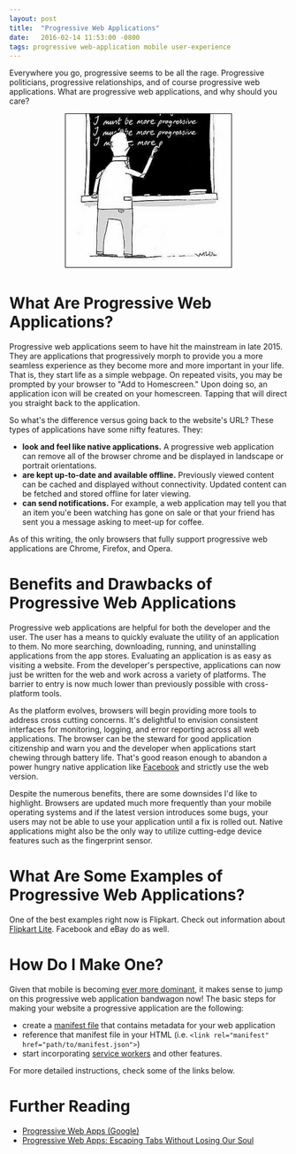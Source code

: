 ```yaml
---
layout: post
title:  "Progressive Web Applications"
date:   2016-02-14 11:53:00 -0800
tags: progressive web-application mobile user-experience
---
```


Everywhere you go, progressive seems to be all the rage. Progressive politicians, progressive relationships, and of course
progressive web applications. What are progressive web applications, and why should you care? 

<center>
    <img src="/assets/2016-02-14-progressive-web-applications/progressive-comic.jpg" style="border: 1px solid black; margin-bottom: 5px"/>
</center>

# What Are Progressive Web Applications?
Progressive web applications seem to have hit the mainstream in late 2015. They are applications that progressively morph
to provide you a more seamless experience as they become more and more important in your life. That is, they start
life as a simple webpage. On repeated visits, you may be prompted by your browser to "Add to Homescreen." Upon doing so, 
an application icon will be created on your homescreen. Tapping that will direct you straight back to the application.

So what's the difference versus going back to the website's URL? These types of applications have some nifty features. They:

- **look and feel like native applications.** A progressive web application can remove all of the browser chrome and be displayed
in landscape or portrait orientations.
- **are kept up-to-date and available offline.** Previously viewed content can be cached and displayed without connectivity. 
Updated content can be fetched and stored offline for later viewing.
- **can send notifications.** For example, a web application may tell you that an item you'e been watching has gone on sale or
that your friend has sent you a message asking to meet-up for coffee.

As of this writing, the only browsers that fully support progressive web applications are Chrome, Firefox, and Opera. 

# Benefits and Drawbacks of Progressive Web Applications
Progressive web applications are helpful for both the developer and the user. The user has a means to quickly evaluate
the utility of an application to them. No more searching, downloading, running, and uninstalling applications from the 
app stores. Evaluating an application is as easy as visiting a website. From the developer's perspective, applications 
can now just be written for the web and work across a variety of platforms. The barrier to entry is now much lower than
previously possible with cross-platform tools.
 
As the platform evolves, browsers will begin providing more tools to address cross cutting concerns. It's delightful to
envision consistent interfaces for monitoring, logging, and error reporting across all web applications. The browser
can be the steward for good application citizenship and warn you and the developer when applications start chewing
through battery life. That's good reason enough to abandon a power hungry native application like 
[Facebook](http://www.theguardian.com/technology/2016/feb/01/uninstalling-facebook-app-saves-up-to-20-of-android-battery-life)
and strictly use the web version.

Despite the numerous benefits, there are some downsides I'd like to highlight. Browsers are updated much more frequently
than your mobile operating systems and if the latest version introduces some bugs, your users may not be able to use
your application until a fix is rolled out. Native applications might also be the only way to utilize cutting-edge 
device features such as the fingerprint sensor.

# What Are Some Examples of Progressive Web Applications?
One of the best examples right now is Flipkart. Check out information about [Flipkart Lite](http://stories.flipkart.com/introducing-flipkart-lite/).
Facebook and eBay do as well.

# How Do I Make One?
Given that mobile is becoming [ever more dominant](http://www.smartinsights.com/mobile-marketing/mobile-marketing-analytics/mobile-marketing-statistics/),
it makes sense to jump on this progressive web application bandwagon now! The basic steps for making your website a progressive application are the following:

- create a [manifest file](https://www.w3.org/TR/appmanifest/) that contains metadata for your web application
- reference that manifest file in your HTML (i.e. `<link rel="manifest" href="path/to/manifest.json">`)
- start incorporating [service workers](https://www.w3.org/TR/service-workers/) and other features.

For more detailed instructions, check some of the links below.

# Further Reading
- [Progressive Web Apps (Google)](https://developers.google.com/web/progressive-web-apps?hl=en)
- [Progressive Web Apps: Escaping Tabs Without Losing Our Soul](https://infrequently.org/2015/06/progressive-apps-escaping-tabs-without-losing-our-soul/)

